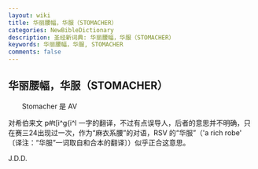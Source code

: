 ```yaml
---
layout: wiki
title: 华丽腰幅，华服（STOMACHER）
categories: NewBibleDictionary
description: 圣经新词典: 华丽腰幅，华服（STOMACHER）
keywords: 华丽腰幅，华服, STOMACHER
comments: false
---
```


## 华丽腰幅，华服（STOMACHER）

　　Stomacher 是 AV

对希伯来文 p#t[i^g{i^l 一字的翻译，不过有点误导人，后者的意思并不明确，只在赛三24出现过一次，作为“麻衣系腰”的对语，RSV 的“华服”（'a rich robe' 〔译注：“华服”一词取自和合本的翻译〕）似乎正合这意思。

J.D.D.








